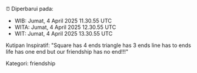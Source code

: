 ⏰ Diperbarui pada:
- WIB: Jumat, 4 April 2025 11.30.55 UTC
- WITA: Jumat, 4 April 2025 12.30.55 UTC
- WIT: Jumat, 4 April 2025 13.30.55 UTC

Kutipan Inspiratif:
"Square has 4 ends triangle has 3 ends line has to ends life has one end but our friendship has no end!!!"


Kategori: friendship

